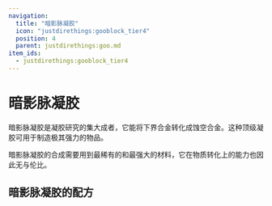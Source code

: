 ```yaml
---
navigation:
  title: "暗影脉凝胶"
  icon: "justdirethings:gooblock_tier4"
  position: 4
  parent: justdirethings:goo.md
item_ids:
  - justdirethings:gooblock_tier4
---
```


# 暗影脉凝胶

暗影脉凝胶是凝胶研究的集大成者，它能将下界合金转化成蚀空合金。这种顶级凝胶可用于制造极其强力的物品。

暗影脉凝胶的合成需要用到最稀有的和最强大的材料，它在物质转化上的能力也因此无与伦比。

## 暗影脉凝胶的配方



<Recipe id="justdirethings:gooblock_tier4" />

